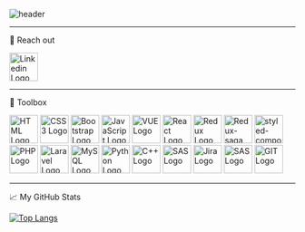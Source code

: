 ![header](https://capsule-render.vercel.app/api?type=waving&color=0:16BFFD,100:CB3066&height=215&section=header&text=Edoardo%20Ruffi&fontSize=75&fontColor=FFF&&animation=fadeIn&fontAlignY=38&desc=Full%20Stack%20web%20developer%20from%20Italy&descAlignY=51&descAlign=62)

---
🔗 Reach out

<a href="https://www.linkedin.com/in/edoardoruffi/" target="_blank"><img src="https://cdn.worldvectorlogo.com/logos/linkedin-icon-2.svg" alt="Linkedin Logo" width="50" height="50"/></a>

---
🧰 Toolbox


<a href="https://developer.mozilla.org/en-US/docs/Glossary/HTML5" target="_blank"><img src="https://cdn.worldvectorlogo.com/logos/html-1.svg" alt="HTML Logo" width="50" height="50"/></a>
<a href="https://www.w3schools.com/css/" target="_blank"><img src="https://cdn.worldvectorlogo.com/logos/css-3.svg" alt="CSS3 Logo" width="50" height="50"/></a>
<a href="https://getbootstrap.com" target="_blank"><img src="https://cdn.worldvectorlogo.com/logos/bootstrap-5-1.svg" alt="Bootstrap Logo" width="50" height="50"/></a>
<a href="https://developer.mozilla.org/en-US/docs/Web/JavaScript" target="_blank"><img src="https://cdn.worldvectorlogo.com/logos/javascript-1.svg" alt="JavaScript Logo" width="50" height="50"/></a>
<a href="https://vuejs.org/" target="_blank"><img src="https://cdn.worldvectorlogo.com/logos/vue-9.svg" alt="VUE Logo" width="50" height="50"/></a>
<a href="https://reactjs.org/" target="_blank"><img src="https://cdn.worldvectorlogo.com/logos/react-1.svg" alt="React Logo" width="50" height="50"/></a>
<a href="https://redux.js.org/" target="_blank"><img src="https://cdn.worldvectorlogo.com/logos/redux.svg" alt="Redux Logo" width="50" height="50"/></a>
<a href="https://redux-saga.js.org/" target="_blank"><img src="https://cdn.worldvectorlogo.com/logos/redux-saga.svg" alt="Redux-saga Logo" width="50" height="50"/></a>
<a href="https://styled-components.com/" target="_blank"><img src="https://cdn.worldvectorlogo.com/logos/styled-components-1.svg" alt="styled-components Logo" width="50" height="50"/></a>
<a href="https://www.php.net" target="_blank"><img src="https://cdn.worldvectorlogo.com/logos/php-1.svg" alt="PHP Logo" width="50" height="50"/></a>
<a href="https://laravel.com/" target="_blank"><img src="https://cdn.worldvectorlogo.com/logos/laravel-1.svg" alt="Laravel Logo" width="50" height="50"/></a>
<a href="https://www.mysql.com/" target="_blank"><img src="https://cdn.worldvectorlogo.com/logos/mysql-6.svg" alt="MySQL Logo" width="50" height="50"/></a>
<a href="https://www.python.org/" target="_blank"><img src="https://cdn.worldvectorlogo.com/logos/python-5.svg" alt="Python Logo" width="50" height="50"/></a>
<a href="https://www.cplusplus.com/" target="_blank"><img src="https://cdn.worldvectorlogo.com/logos/c.svg" alt="C++ Logo" width="50" height="50"/></a>
<a href="https://www.sas.com" target="_blank"><img src="https://cdn.worldvectorlogo.com/logos/sas-6.svg" alt="SAS Logo" width="50" height="50"/></a>
<a href="https://www.atlassian.com/software/jira" target="_blank"><img src="https://cdn.worldvectorlogo.com/logos/jira-3.svg" alt="Jira Logo" width="50" height="50"/></a>
<a href="https://bitbucket.org/product" target="_blank"><img src="https://cdn.worldvectorlogo.com/logos/bitbucket-icon.svg" alt="SAS Logo" width="50" height="50"/></a>
<a href="https://git-scm.com/" target="_blank"><img src="https://cdn.worldvectorlogo.com/logos/git-icon.svg" alt="GIT Logo" width="50" height="50"/></a>





---
&#x1f4c8; My GitHub Stats

[![Top Langs](https://github-readme-stats-gamma-two-38.vercel.app/api/top-langs/?username=BigOoga&layout=compact&hide=java,html,css,jupyter%20notebook&theme=radical)](https://github.com/anuraghazra/github-readme-stats)

